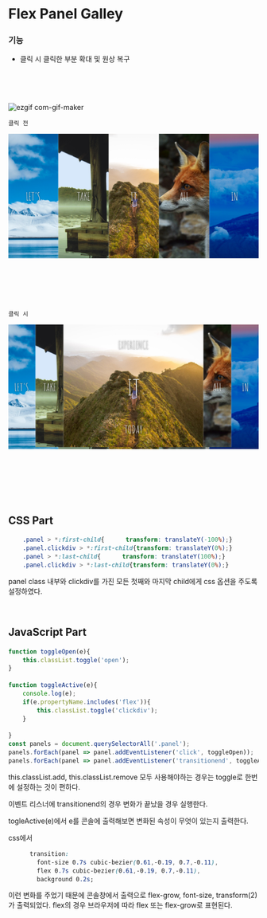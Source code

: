 # Flex Panel Galley 

### 기능 ###
* 클릭 시 클릭한 부분 확대 및 원상 복구
</br>
</br>
</br>

![ezgif com-gif-maker](https://user-images.githubusercontent.com/74194550/170837719-8e9c5e75-a988-452b-8237-5656b8a7c8da.gif)


`클릭 전`
</br>

![preview](./readmeimg.png)
</br>
</br>
</br>
</br>
</br>
</br>


`클릭 시`
</br>

![preview](./readmeimg2.png)



</br>
</br>
</br>
</br>
</br>


## CSS Part ##

```css
    .panel > *:first-child{      transform: translateY(-100%);}
    .panel.clickdiv > *:first-child{transform: translateY(0%);}
    .panel > *:last-child{      transform: translateY(100%);}
    .panel.clickdiv > *:last-child{transform: translateY(0%);}
```
panel class 내부와 clickdiv를 가진 모든 첫째와 마지막 child에게 css 옵션을 주도록 설정하였다.

</br>

## JavaScript Part ##

```javascript
function toggleOpen(e){ 
    this.classList.toggle('open');
}

function toggleActive(e){
    console.log(e);
    if(e.propertyName.includes('flex')){
        this.classList.toggle('clickdiv');
    }

}
const panels = document.querySelectorAll('.panel');
panels.forEach(panel => panel.addEventListener('click', toggleOpen));
panels.forEach(panel => panel.addEventListener('transitionend', toggleActive));

```

this.classList.add, this.classList.remove 모두 사용해야하는 경우는 toggle로 한번에 설정하는 것이 편하다.

이벤트 리스너에 transitionend의 경우 변화가 끝났을 경우 실행한다.

togleActive(e)에서 e를 콘솔에 출력해보면 변화된 속성이 무엇이 있는지 출력한다.

css에서
```css
      transition:
        font-size 0.7s cubic-bezier(0.61,-0.19, 0.7,-0.11),
        flex 0.7s cubic-bezier(0.61,-0.19, 0.7,-0.11),
        background 0.2s;
```
이런 변화를 주었기 때문에 
콘솔창에서 출력으로 flex-grow, font-size, transform(2)가 출력되었다. flex의 경우 브라우저에 따라 flex 또는 flex-grow로 표현된다.
